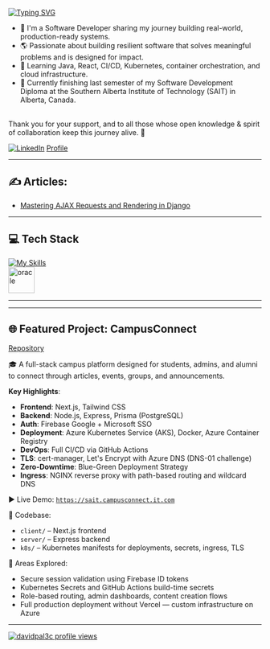 [![Typing SVG](https://readme-typing-svg.demolab.com?font=Fira+Code&weight=500&size=23&pause=1000&color=827CFFFF&random=false&width=447&lines=Hi!+I'm+David;Welcome+to+my+GitHub+profile!;Full-stack+developer+&+cloud-native+enthusiast)](https://git.io/typing-svg)

<ul>
<li>🔭 I'm a Software Developer sharing my journey building real-world, production-ready systems.</li>
<li>🌎 Passionate about building resilient software that solves meaningful problems and is designed for impact.</li>
<li>🚀 Learning Java, React, CI/CD, Kubernetes, container orchestration, and cloud infrastructure.</li>
<li>🏫 Currently finishing last semester of my Software Development Diploma at the Southern Alberta Institute of Technology (SAIT) in Alberta, Canada.</li>
</ul>


<br>Thank you for your support, and to all those whose open knowledge & spirit of collaboration keep this journey alive. 🌱
<br>

[![LinkedIn](https://img.shields.io/badge/LinkedIn-%230077B5.svg?logo=linkedin&logoColor=white)](https://www.linkedin.com/in/david-palacios-9077a2223/)
[Profile](https://davidp-portfolio.vercel.app/)

---

## ✍️ Articles:

- [Mastering AJAX Requests and Rendering in Django](https://awstip.com/mastering-ajax-requests-and-rendering-in-django-3a0498c9fdfa)

---

## 💻 Tech Stack

[![My Skills](https://skillicons.dev/icons?i=js,ts,react,nextjs,nodejs,express,tailwind,py,django,fastapi,cs,dotnet,entityframework,java,postgres,mysql,docker,kubernetes,git,linux,aws,azure&perline=30)](https://skillicons.dev)  
<img src="https://user-images.githubusercontent.com/25181517/117208736-bdedc080-adf5-11eb-912f-61c7d43705f6.png" alt="oracle" width="52" height="52"/>

---

---

## 🌐 Featured Project: CampusConnect
[Repository](https://github.com/davidpal3c/CampusConnect_next_express)

🎓 A full-stack campus platform designed for students, admins, and alumni to connect through articles, events, groups, and announcements.

**Key Highlights**:

- **Frontend**: Next.js, Tailwind CSS
- **Backend**: Node.js, Express, Prisma (PostgreSQL)
- **Auth**: Firebase Google + Microsoft SSO
- **Deployment**: Azure Kubernetes Service (AKS), Docker, Azure Container Registry
- **DevOps**: Full CI/CD via GitHub Actions
- **TLS**: cert-manager, Let's Encrypt with Azure DNS (DNS-01 challenge)
- **Zero-Downtime**: Blue-Green Deployment Strategy
- **Ingress**: NGINX reverse proxy with path-based routing and wildcard DNS

▶️ Live Demo: [`https://sait.campusconnect.it.com`](https://sait.campusconnect.it.com)

📁 Codebase:
- `client/` – Next.js frontend
- `server/` – Express backend
- `k8s/` – Kubernetes manifests for deployments, secrets, ingress, TLS

📌 Areas Explored:
- Secure session validation using Firebase ID tokens
- Kubernetes Secrets and GitHub Actions build-time secrets
- Role-based routing, admin dashboards, content creation flows
- Full production deployment without Vercel — custom infrastructure on Azure


<!-- Optional GitHub Stats Section
## 📊 GitHub Stats:
![davidpal3c's Stats](https://github-readme-stats.vercel.app/api?username=davidpal3c&theme=nightowl&show_icons=true&hide_border=true&count_private=true)
![davidpal3c's Streak](https://github-readme-streak-stats.herokuapp.com/?user=davidpal3c&theme=nightowl&hide_border=true)
![davidpal3c's Top Languages](https://github-readme-stats.vercel.app/api/top-langs/?username=davidpal3c&theme=nightowl&show_icons=true&hide_border=true&layout=compact)
-->

---

[![davidpal3c profile views](https://u8views.com/api/v1/github/profiles/125712186/views/day-week-month-total-count.svg)](https://u8views.com/github/davidpal3c)
